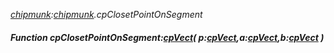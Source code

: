 _[chipmunk](../../modules/chipmunk/chipmunk-module.md):[chipmunk](../../modules/chipmunk/chipmunk-module.md).cpClosetPointOnSegment_
##### Function cpClosetPointOnSegment:[cpVect](../../modules/chipmunk/chipmunk-cpvect.md)( p:[cpVect](../../modules/chipmunk/chipmunk-cpvect.md),a:[cpVect](../../modules/chipmunk/chipmunk-cpvect.md),b:[cpVect](../../modules/chipmunk/chipmunk-cpvect.md) )
